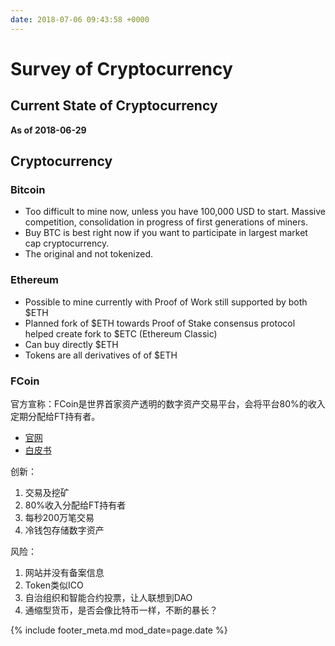 ```yaml
---
date: 2018-07-06 09:43:58 +0000
---
```


# Survey of Cryptocurrency
## Current State of Cryptocurrency

__As of 2018-06-29__

## Cryptocurrency

### Bitcoin

- Too difficult to mine now, unless you have 100,000 USD to start. Massive competition, consolidation in progress of first generations of miners.
- Buy BTC is best right now if you want to participate in largest market cap cryptocurrency.
- The original and not tokenized.

### Ethereum

- Possible to mine currently with Proof of Work still supported by both $ETH
- Planned fork of $ETH towards Proof of Stake consensus protocol helped create fork to $ETC (Ethereum Classic)
- Can buy directly $ETH
- Tokens are all derivatives of of $ETH

### FCoin

官方宣称：FCoin是世界首家资产透明的数字资产交易平台，会将平台80%的收入定期分配给FT持有者。

- [官网](https://www.fcoin.com)
- [白皮书](https://www.fcoin.com/ft.pdf?v=1.3)

创新：
1. 交易及挖矿
2. 80%收入分配给FT持有者
3. 每秒200万笔交易
4. 冷钱包存储数字资产

风险：
1. 网站并没有备案信息
2. Token类似ICO
3. 自治组织和智能合约投票，让人联想到DAO
4. 通缩型货币，是否会像比特币一样，不断的暴长？

{% include footer_meta.md mod_date=page.date %}
